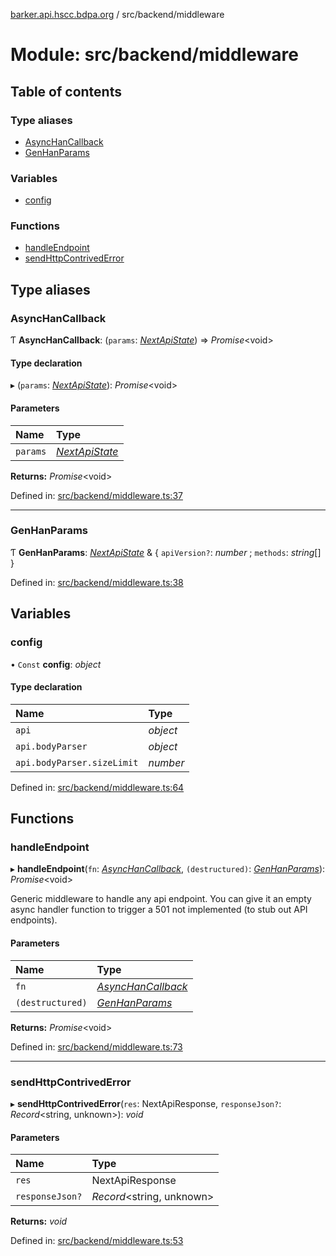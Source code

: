 [barker.api.hscc.bdpa.org][1] / src/backend/middleware

# Module: src/backend/middleware

## Table of contents

### Type aliases

- [AsyncHanCallback][2]
- [GenHanParams][3]

### Variables

- [config][4]

### Functions

- [handleEndpoint][5]
- [sendHttpContrivedError][6]

## Type aliases

### AsyncHanCallback

Ƭ **AsyncHanCallback**: (`params`: [_NextApiState_][7]) => _Promise_\<void>

#### Type declaration

▸ (`params`: [_NextApiState_][7]): _Promise_\<void>

#### Parameters

| Name     | Type                |
| :------- | :------------------ |
| `params` | [_NextApiState_][7] |

**Returns:** _Promise_\<void>

Defined in: [src/backend/middleware.ts:37][8]

---

### GenHanParams

Ƭ **GenHanParams**: [_NextApiState_][7] & { `apiVersion?`: _number_ ; `methods`:
_string_\[] }

Defined in: [src/backend/middleware.ts:38][9]

## Variables

### config

• `Const` **config**: _object_

#### Type declaration

| Name                       | Type     |
| :------------------------- | :------- |
| `api`                      | _object_ |
| `api.bodyParser`           | _object_ |
| `api.bodyParser.sizeLimit` | _number_ |

Defined in: [src/backend/middleware.ts:64][10]

## Functions

### handleEndpoint

▸ **handleEndpoint**(`fn`: [_AsyncHanCallback_][2], `(destructured)`:
[_GenHanParams_][3]): _Promise_\<void>

Generic middleware to handle any api endpoint. You can give it an empty async
handler function to trigger a 501 not implemented (to stub out API endpoints).

#### Parameters

| Name             | Type                    |
| :--------------- | :---------------------- |
| `fn`             | [_AsyncHanCallback_][2] |
| `(destructured)` | [_GenHanParams_][3]     |

**Returns:** _Promise_\<void>

Defined in: [src/backend/middleware.ts:73][11]

---

### sendHttpContrivedError

▸ **sendHttpContrivedError**(`res`: NextApiResponse, `responseJson?`:
_Record_\<string, unknown>): _void_

#### Parameters

| Name            | Type                      |
| :-------------- | :------------------------ |
| `res`           | NextApiResponse           |
| `responseJson?` | _Record_<string, unknown> |

**Returns:** _void_

Defined in: [src/backend/middleware.ts:53][12]

[1]: ../README.md
[2]: src_backend_middleware.md#asynchancallback
[3]: src_backend_middleware.md#genhanparams
[4]: src_backend_middleware.md#config
[5]: src_backend_middleware.md#handleendpoint
[6]: src_backend_middleware.md#sendhttpcontrivederror
[7]: types_global.md#nextapistate
[8]:
  https://github.com/nhscc/barker.api.hscc.bdpa.org/blob/37281dd/src/backend/middleware.ts#L37
[9]:
  https://github.com/nhscc/barker.api.hscc.bdpa.org/blob/37281dd/src/backend/middleware.ts#L38
[10]:
  https://github.com/nhscc/barker.api.hscc.bdpa.org/blob/37281dd/src/backend/middleware.ts#L64
[11]:
  https://github.com/nhscc/barker.api.hscc.bdpa.org/blob/37281dd/src/backend/middleware.ts#L73
[12]:
  https://github.com/nhscc/barker.api.hscc.bdpa.org/blob/37281dd/src/backend/middleware.ts#L53
